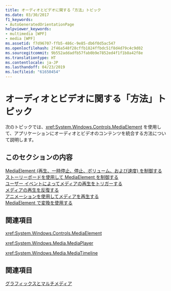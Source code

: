 ```yaml
---
title: オーディオとビデオに関する「方法」トピック
ms.date: 03/30/2017
f1_keywords:
- AutoGeneratedOrientationPage
helpviewer_keywords:
- multimedia [WPF]
- media [WPF]
ms.assetid: f7d96707-ffb5-486c-9e85-db6f0d5ac547
ms.openlocfilehash: 2f46a548f28cffb1824ffbdc51f8d4d79c4c9d02
ms.sourcegitcommit: 9b552addadfb57fab0b9e7852ed4f1f1b8a42f8e
ms.translationtype: HT
ms.contentlocale: ja-JP
ms.lasthandoff: 04/23/2019
ms.locfileid: "61650454"
---
```

# <a name="audio-and-video-how-to-topics"></a>オーディオとビデオに関する「方法」トピック
次のトピックでは、<xref:System.Windows.Controls.MediaElement> を使用して、アプリケーションにオーディオとビデオのコンテンツを統合する方法について説明します。  
  
## <a name="in-this-section"></a>このセクションの内容  
 [MediaElement (再生、一時停止、停止、ボリューム、および速度) を制御する](how-to-control-a-mediaelement-play-pause-stop-volume-and-speed.md)  
 [ストーリーボードを使用して MediaElement を制御する](how-to-control-a-mediaelement-by-using-a-storyboard.md)  
 [ユーザー イベントによってメディアの再生をトリガーする](how-to-trigger-media-playback-with-a-user-event.md)  
 [メディアの再生を反復する](how-to-repeat-media-playback.md)  
 [アニメーションを使用してメディアを再生する](how-to-play-media-with-animations.md)  
 [MediaElement で変換を使用する](how-to-use-transforms-on-a-mediaelement.md)  
  
## <a name="reference"></a>関連項目  
 <xref:System.Windows.Controls.MediaElement>  
  
 <xref:System.Windows.Media.MediaPlayer>  
  
 <xref:System.Windows.Media.MediaTimeline>  
  
## <a name="related-sections"></a>関連項目  
 [グラフィックスとマルチメディア](index.md)
